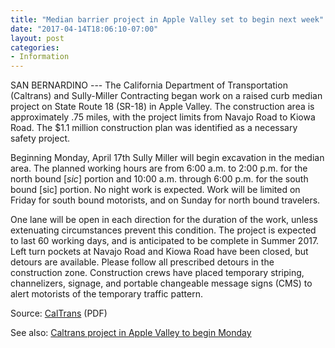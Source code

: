 ```yaml
---
title: "Median barrier project in Apple Valley set to begin next week"
date: "2017-04-14T18:06:10-07:00"
layout: post
categories:
- Information
---
```


SAN BERNARDINO --- The California Department of Transportation (Caltrans) and Sully-Miller Contracting began work on a raised curb median project on State Route 18 (SR-18) in Apple Valley. The construction area is approximately .75 miles, with the project limits from Navajo Road to Kiowa Road. The $1.1 million construction plan was identified as a necessary safety project.

Beginning Monday, April 17th Sully Miller will begin excavation in the median area. The planned working hours are from 6:00 a.m. to 2:00 p.m. for the north bound \[*sic*\] portion and 10:00 a.m. through 6:00 p.m. for the south bound \[sic\] portion. No night work is expected. Work will be limited on Friday for south bound motorists, and on Sunday for north bound travelers.

One lane will be open in each direction for the duration of the work, unless extenuating circumstances prevent this condition. The project is expected to last 60 working days, and is anticipated to be complete in Summer 2017. Left turn pockets at Navajo Road and Kiowa Road have been closed, but detours are available. Please follow all prescribed detours in the construction zone. Construction crews have placed temporary striping, channelizers, signage, and portable changeable message signs (CMS) to alert motorists of the temporary traffic pattern.

Source: [CalTrans](https://sv08data.dot.ca.gov/memos/files/comalert/041417_0.pdf) (PDF)

See also: [Caltrans project in Apple Valley to begin Monday](https://www.vvdailypress.com)
